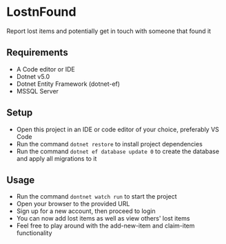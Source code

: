 # LostnFound

Report lost items and potentially get in touch with someone that found it

## Requirements

- A Code editor or IDE
- Dotnet v5.0
- Dotnet Entity Framework (dotnet-ef)
- MSSQL Server

## Setup

- Open this project in an IDE or code editor of your choice, preferably VS Code
- Run the command `dotnet restore` to install project dependencies
- Run the command `dotnet ef database update 0` to create the database and apply all migrations to it

## Usage

- Run the command `dontnet watch run` to start the project
- Open your browser to the provided URL
- Sign up for a new account, then proceed to login
- You can now add lost items as well as view others' lost items
- Feel free to play around with the add-new-item and claim-item functionality
